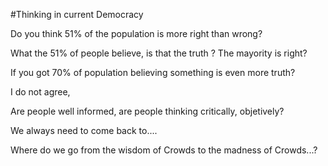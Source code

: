 
#Thinking in current Democracy


Do you think 51% of the population is more right than wrong?

What the 51% of people believe, is that the truth ? The mayority is right? 

If you got 70% of population believing something is even more truth?

I do not agree, 

Are people well informed, are people thinking critically, objetively? 

We always need to come back to....

Where do we go from the wisdom of Crowds to the madness of Crowds...?




